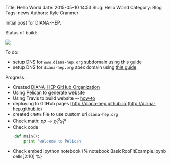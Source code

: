 Title: Hello World
date: 2015-05-10 14:53
Slug: Hello World
Category: Blog
Tags:  news
Authors: Kyle Cranmer

Initial post for DIANA-HEP.

Status of build:

![](https://travis-ci.org/diana-hep/diana-hep.github.io-source.svg?branch=master)

To do: 

   * setup DNS for `www.diana-hep.org` subdomain using [this guide](https://help.github.com/articles/tips-for-configuring-a-cname-record-with-your-dns-provider)
   * setup DNS for `diana-hep.org` apex domain using [this guide](https://help.github.com/articles/tips-for-configuring-an-a-record-with-your-dns-provider/)

Progress:

  * Created [DIANA-HEP GitHub Organization](https://github.com/diana-hep)
  * Using [Pelican](http://getpelican.com) to generate website
  * Using Travis to build website -- [how-to](http://zonca.github.io/2013/09/automatically-build-pelican-and-publish-to-github-pages.html)
  * deploying to GitHub pages [http://diana-hep.github.io](http://diana-hep.github.io)
  * created `CNAME` file to use custom url `diana-hep.org`
  * Check math: $pp \to \tilde{\chi}_1^0 \tilde{\chi}_1^\pm$
  * Check code 

```python
    def main():
        print 'welcome to Pelican'
```

   * Check embed ipython notebook
   {% notebook BasicRooFitExample.ipynb cells[2:10] %}





